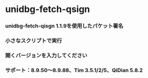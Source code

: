 # unidbg-fetch-qsign
### unidbg-fetch-qisgn 1.1.9を使用したパケット署名
### 小さなスクリプトで実行
### 開くバージョンを入力してください
### サポート：8.9.50～8.9.88、Tim 3.5.1/2/5、QiDian 5.8.2
